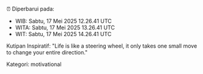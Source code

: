 ⏰ Diperbarui pada:
- WIB: Sabtu, 17 Mei 2025 12.26.41 UTC
- WITA: Sabtu, 17 Mei 2025 13.26.41 UTC
- WIT: Sabtu, 17 Mei 2025 14.26.41 UTC

Kutipan Inspiratif:
"Life is like a steering wheel, it only takes one small move to change your entire direction."


Kategori: motivational

